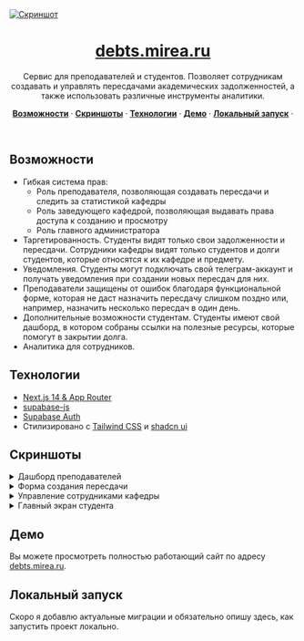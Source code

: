 


<a href="https://debts.mirea.ru/">
  <img alt="Скриншот" src="https://github.com/0niel/mirea-debts/assets/51058739/5f137389-5148-444f-bbfa-6e53913f0bd9">
  <h1 align="center">debts.mirea.ru</h1>
</a>

<p align="center">
 Сервис для преподавателей и студентов. Позволяет сотрудникам создавать и управлять пересдачами академических задолженностей, а также использовать различные инструменты аналитики.
</p>

<p align="center">
  <a href="#возможности"><strong>Возможности</strong></a> ·
  <a href="#скриншоты"><strong>Скриншоты</strong></a> ·
  <a href="#технологии"><strong>Технологии</strong></a> ·
  <a href="#демо"><strong>Демо</strong></a> ·
  <a href="#локальный-запуск"><strong>Локальный запуск</strong></a> ·
</p>
<br/>


## Возможности

- Гибкая система прав:
  - Роль преподавателя, позволяющая создавать пересдачи и следить за статистикой кафедры
  - Роль заведующего кафедрой, позволяющая выдавать права доступа к созданию и просмотру
  - Роль главного администратора
- Таргетированность. Студенты видят только свои задолженности и пересдачи. Сотрудники кафедры видят только студентов и долги студентов, которые относятся к их кафедре и предмету.
- Уведомления. Студенты могут подключать свой телеграм-аккаунт и получать уведомления при создании новых пересдач для них.
- Преподаватели защищены от ошибок благодаря функциональной форме, которая не даст назначить пересдачу слишком поздно или, например, назначить несколько пересдач в один день.
- Дополнительные возможности студентам. Студенты имеют свой дашборд, в котором собраны ссылки на полезные ресурсы, которые помогут в закрытии долга.
- Аналитика для сотрудников.

## Технологии
- [Next.js 14 & App Router ](https://nextjs.org)
- [supabase-js](https://supabase.com/docs/reference/javascript)
- [Supabase Auth](https://supabase.com/auth)
- Стилизировано с [Tailwind CSS](https://tailwindcss.com) и [shadcn ui](https://ui.shadcn.com/)


## Скриншоты

<details>
  <summary>Дашборд преподавателей</summary>
    <img src="https://github.com/0niel/mirea-debts/assets/51058739/aad28f34-54e8-4414-b716-90f6b571d90d"  />
</details>

<details>
  <summary>Форма создания пересдачи</summary>
    <img src="https://github.com/0niel/mirea-debts/assets/51058739/de719b12-e93f-4373-84cf-d472ecb7238d"  />
</details>

<details>
  <summary>Управление сотрудниками кафедры</summary>
    <img src="https://github.com/0niel/mirea-debts/assets/51058739/1aef60bf-b81d-41ff-9e96-6d4ff6962050"  />
</details>

<details>
  <summary>Главный экран студента</summary>
    <img src="https://github.com/0niel/mirea-debts/assets/51058739/81461b77-9715-4cf8-9c31-eab325e5f3cd"  />
</details>


## Демо

Вы можете просмотреть полностью работающий сайт по адресу [debts.mirea.ru](https://debts.mirea.ru).


## Локальный запуск

Скоро я добавлю актуальные миграции и обязательно опишу здесь, как запустить проект локально.
